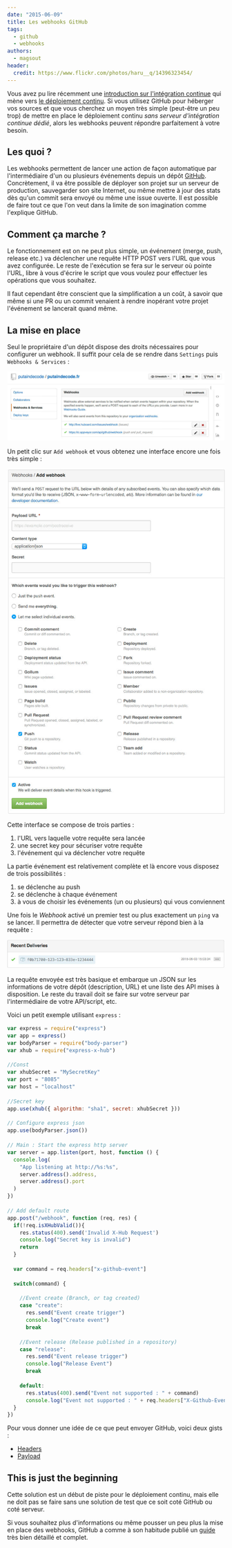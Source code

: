 ```yaml
---
date: "2015-06-09"
title: Les webhooks GitHub
tags:
  - github
  - webhooks
authors:
  - magsout
header:
  credit: https://www.flickr.com/photos/haru__q/14396323454/
---
```


Vous avez pu lire récemment une [introduction sur l'intégration
continue](/fr/articles/ci/deploiement-continu/) qui mène vers [le déploiement
continu](/fr/articles/ci/). Si vous utilisez GitHub pour héberger vos
sources et que vous cherchez un moyen très simple (peut-être un peu trop) de
mettre en place le déploiement continu _sans serveur d'intégration continue
dédié_, alors les webhooks peuvent répondre parfaitement à votre besoin.

## Les quoi ?

Les webhooks permettent de lancer une action de façon automatique par
l'intermédiaire d'un ou plusieurs événements depuis un dépôt
[GitHub](http://github.com). Concrètement, il va être possible de déployer son
projet sur un serveur de production, sauvegarder son site Internet, ou même
mettre à jour des stats dès qu'un commit sera envoyé ou même une issue ouverte.
Il est possible de faire tout ce que l'on veut dans la limite de son imagination
comme l'explique GitHub.

## Comment ça marche ?

Le fonctionnement est on ne peut plus simple, un événement (merge, push, release
etc.) va déclencher une requête HTTP POST vers l'URL que vous avez configurée.
Le reste de l'exécution se fera sur le serveur où pointe l'URL, libre à vous
d'écrire le script que vous voulez pour effectuer les opérations que vous
souhaitez.

Il faut cependant être conscient que la simplification a un coût, à savoir que
même si une PR ou un commit venaient à rendre inopérant votre projet l'événement
se lancerait quand même.

## La mise en place

Seul le propriétaire d'un dépôt dispose des droits nécessaires pour configurer
un webhook. Il suffit pour cela de se rendre dans `Settings` puis `Webhooks &
Services` :

![Settings Webhooks GitHub](setting_webhook.jpg)

Un petit clic sur `Add webhook` et vous obtenez une interface encore une fois
très simple :

![Configuration Webhooks GitHub](configuration_webhook.jpg)

Cette interface se compose de trois parties :

1. l'URL vers laquelle votre requête sera lancée
2. une secret key pour sécuriser votre requête
3. l'événement qui va déclencher votre requête

La partie événement est relativement complète et là encore vous disposez de
trois possibilités :

1. se déclenche au push
2. se déclenche à chaque événement
3. à vous de choisir les événements (un ou plusieurs) qui vous conviennent

Une fois le _Webhook_ activé un premier test ou plus exactement un `ping` va se
lancer. Il permettra de détecter que votre serveur répond bien à la requête :

![Test Webhooks request GitHub](test_webhook.jpg)

La requête envoyée est très basique et embarque un JSON sur les informations de
votre dépôt (description, URL) et une liste des API mises à disposition. Le
reste du travail doit se faire sur votre serveur par l'intermédiaire de votre
API/script, etc.

Voici un petit exemple utilisant `express` :

```js
var express = require("express")
var app = express()
var bodyParser = require("body-parser")
var xhub = require("express-x-hub")

//Const
var xhubSecret = "MySecretKey"
var port = "8085"
var host = "localhost"

//Secret key
app.use(xhub({ algorithm: "sha1", secret: xhubSecret }))

// Configure express json
app.use(bodyParser.json())

// Main : Start the express http server
var server = app.listen(port, host, function () {
  console.log(
    "App listening at http://%s:%s",
    server.address().address,
    server.address().port
  )
})

// Add default route
app.post("/webhook", function (req, res) {
  if(!req.isXHubValid()){
    res.status(400).send('Invalid X-Hub Request')
    console.log("Secret key is invalid")
    return
  }

  var command = req.headers["x-github-event"]

  switch(command) {

    //Event create (Branch, or tag created)
    case "create":
      res.send("Event create trigger")
      console.log("Create event")
      break

    //Event release (Release published in a repository)
    case "release":
      res.send("Event release trigger")
      console.log("Release Event")
      break

    default:
      res.status(400).send("Event not supported : " + command)
      console.log("Event not supported : " + req.headers["X-Github-Event"])
  }
})
```

Pour vous donner une idée de ce que peut envoyer GitHub, voici deux gists :

- [Headers](header.txt)
- [Payload](payload.json)

## This is just the beginning

Cette solution est un début de piste pour le déploiement continu, mais elle ne
doit pas se faire sans une solution de test que ce soit coté GitHub ou coté
serveur.

Si vous souhaitez plus d'informations ou même pousser un peu plus la mise en
place des webhooks, GitHub a comme à son habitude publié un
[guide](https://developer.github.com/webhooks/) très bien détaillé et complet.
